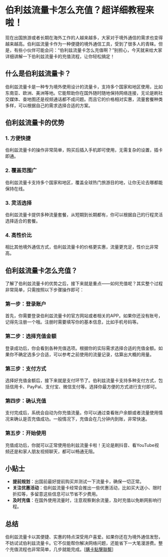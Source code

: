 # 伯利兹流量卡怎么充值？超详细教程来啦！

现在出国旅游或者长期在海外工作的人越来越多，大家对于境外通信的需求也变得越来越高。伯利兹流量卡作为一种便捷的境外通信工具，受到了很多人的青睐。但是，有些小伙伴可能会问：“伯利兹流量卡怎么充值啊？”别担心，今天就来给大家详细讲解一下伯利兹流量卡的充值流程，让你轻松搞定！

## 什么是伯利兹流量卡？

伯利兹流量卡是一种专为境外使用设计的流量卡，支持多个国家和地区使用，比如东南亚、欧洲、美洲等地。它能帮助你在国外随时随地保持网络连接，无论是刷社交媒体、查地图还是视频通话都不成问题。而且它的价格相对实惠，流量套餐种类多样，可以根据自己的需求选择合适的方案。

## 伯利兹流量卡的优势

### 1. 方便快捷
伯利兹流量卡的操作非常简单，购买后插入手机即可使用，无需复杂的设置，插卡即通。

### 2. 覆盖范围广
伯利兹流量卡支持多个国家和地区，覆盖全球热门旅游目的地，让你无论去哪都能保持在线。

### 3. 灵活选择
伯利兹流量卡提供多种流量套餐，从短期到长期都有，你可以根据自己的行程灵活选择适合的套餐。

### 4. 高性价比
相比其他境外通信方式，伯利兹流量卡的价格更实惠，流量更充足，性价比非常高。

## 伯利兹流量卡怎么充值？

了解了伯利兹流量卡的优势之后，接下来就是重点——如何充值呢？其实整个过程非常简单，只需按照以下步骤操作即可：

### 第一步：登录账户
首先，你需要登录伯利兹流量卡的官方网站或者相关的APP。如果你还没有账号，记得先注册一个哦。注册时需要填写你的基本信息，比如手机号码等。

### 第二步：选择充值金额
登录成功后，你会看到各种充值选项。根据你的实际需求选择合适的充值金额。如果你不确定选多少合适，可以参考之前使用的流量记录，估算出大概的用量。

### 第三步：支付方式
选择好充值金额后，接下来就是支付环节了。伯利兹流量卡支持多种支付方式，包括信用卡、PayPal、支付宝、微信支付等。选择你最方便的方式进行支付即可。

### 第四步：确认充值
支付完成后，系统会自动为你充值流量。你可以通过查看账户余额或者流量使用情况来确认是否充值成功。一般情况下，充值会在几分钟内到账，非常快速。

### 第五步：开始使用
充值成功后，你就可以正常使用伯利兹流量卡啦！无论是刷抖音、看YouTube视频还是和家人朋友视频聊天，都可以畅通无阻。

## 小贴士

- **提前规划**：出国前最好提前购买并测试一下流量卡，确保一切正常。
- **关注优惠活动**：伯利兹流量卡经常会推出一些优惠活动，比如买大送小、限时折扣等，多留意这些信息可以节省不少费用。
- **及时充值**：在国外使用流量时，注意观察剩余流量，及时充值以免断网影响行程。

## 总结

伯利兹流量卡以其便捷、实惠的特点深受用户喜爱。如果你还在为境外通信发愁，不妨试试伯利兹流量卡。它不仅能帮你解决网络问题，还能省下一大笔漫游费。整个充值流程也非常简单，几步就能完成。[[購卡點擊聯繫](https://t.me/s/esim1088)]